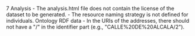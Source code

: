 7
    Analysis
        - The analysis.html file does not contain the license of the dataset to be generated.
        - The resource naming strategy is not defined for individuals.
    Ontology
    RDF data
        - In the URIs of the addresses, there should not have a "/" in the identifier part (e.g., "CALLE%20DE%20ALCALA/2").
